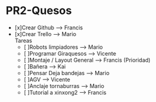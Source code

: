 # PR2-Quesos

- [x]Crear Github --> Francis  
- [x]Crear Trello --> Mario  
Tareas  
    - [ ]Robots limpiadores --> Mario  
    - [ ]Programar Giraquesos --> Vicente  
    - [ ]Montaje / Layout General --> Francis    (Prioridad)  
    - [ ]Bañera --> Kai  
    - [ ]Pensar Deja bandejas --> Mario  
    - [ ]AGV --> Vicente  
    - [ ]Anclaje tornaburras --> Mario  
    - [ ]Tutorial a xinxong2 --> Francis  
